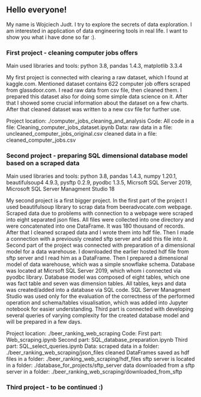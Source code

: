 ## Hello everyone!
My name is Wojciech Judt. I try to explore the secrets of data exploration. I am interested in application of data engineering tools in real life. I want to show you what i have done so far :).

### First project - cleaning computer jobs offers 
Main used libraries and tools: python 3.8, pandas 1.4.3, matplotlib 3.3.4

My first project is connected with clearing a raw dataset, which I found at kaggle.com. Mentioned dataset contains 622 computer job offers scraped from glassdoor.com. I read raw data from csv file, then cleaned them. I prepared this dataset also for doing some simple data science on it. After that I showed some crucial information about the dataset on a few charts. After that cleaned dataset was written to a new csv file for further use.

Project location: ./computer_jobs_cleaning_and_analysis
Code: All code in a file: Cleaning_computer_jobs_dataset.ipynb
Data: raw data in a file: uncleaned_computer_jobs_original.csv
      cleaned data in a file: cleaned_computer_jobs.csv
      
### Second project - preparing SQL dimensional database model based on a scraped data
Main used libraries and tools: python 3.8, pandas 1.4.3, numpy 1.20.1, beautifulsoup4 4.9.3, pysftp 0.2.9, pyodbc 1.3.5, Micrsoft SQL Server 2019, Microsoft SQL Server                                  Managment Studio 18

My second project is a first bigger project. In the first part of the project I used beautifulsoup library to scrap data from beeradvocate.com webpage. Scraped data due to problems with connection to a webpage were scraped into eight separated json files. All files were collected into one directory and were concatenated into one DataFrame. It was 180 thousand of records. After that I cleaned scraped data and I wrote them into hdf file. Then I made a connection with a previously created sftp server and add this file into it. 
Second part of the project was connected with preparation of a dimensional model for a data warehouse. I downloaded the earlier hosted hdf file from sftp server and I read him as a DataFrame. Then I prepared a dimensional model of data warehouse, which was a simple snowflake schema. Database was located at Micrsoft SQL Server 2019, which whom i connected via pyodbc library. Database model was composed of eight tables, which one was fact table and seven was dimension tables. All tables, keys and data was created/added into a database via SQL code. SQL Server Managment Studio was used only for the evaluation of the correctness of the performed operation and schema/tables visualisation, which was added into Jupyter notebook for easier understanding.
Third part is connected with developing several queries of varying complexity for the created database model and will be prepared in a few days.

Project location: ./beer_ranking_web_scraping
Code: First part: Web_scraping.ipynb
      Second part: SQL_database_preparation.ipynb
      Third part: SQL_select_queries.ipynb
Data: scraped data in a folder: ./beer_ranking_web_scraping/json_files
      cleaned DataFrames saved as hdf files in a folder: ./beer_ranking_web_scraping/hdf_files
      sftp server is located in a folder: ./database_for_projects/sftp_server
      data downloaded from a sftp server in a folder: ./beer_ranking_web_scraping/downloaded_from_sftp

### Third project - to be continued :)
